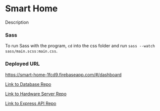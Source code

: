 # Smart Home

Description


### Sass
To run Sass with the program, ```cd``` into the css folder and run ```sass --watch sass/main.scss:main.css```.

### Deployed URL
https://smart-home-1fcd9.firebaseapp.com/#/dashboard


[Link to Database Repo](https://github.com/q3SmartHome/Database)

[Link to Hardware Server Repo](https://github.com/q3SmartHome/Hardware_Server)

[Link to Express API Repo](https://github.com/q3SmartHome/Server_Side)
